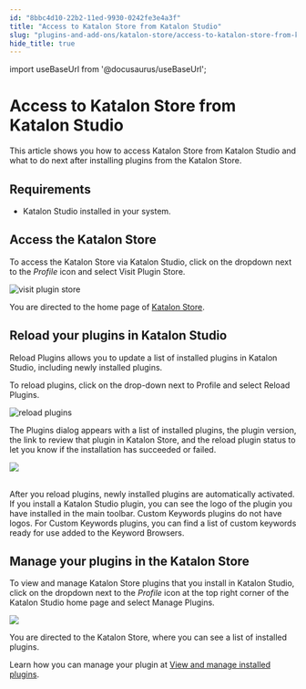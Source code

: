 ```yaml
---
id: "8bbc4d10-22b2-11ed-9930-0242fe3e4a3f"
title: "Access to Katalon Store from Katalon Studio"
slug: "plugins-and-add-ons/katalon-store/access-to-katalon-store-from-katalon-studio"
hide_title: true
---
```

import useBaseUrl from '@docusaurus/useBaseUrl';


# <a id="id" class="anchor_top_offset"/><a id="ariaid-title1" class="anchor_top_offset"/>Access to <span xmlns="http://www.w3.org/1999/xhtml" className="ph">Katalon Store</span>  from Katalon Studio

<p xmlns="http://www.w3.org/1999/xhtml" className="p">This article shows you how to access Katalon Store from Katalon Studio and what to do next after installing plugins from the <span className="ph">Katalon Store</span>.</p> 

## Requirements

<ul xmlns="http://www.w3.org/1999/xhtml" className="ul"><li className="li"><p className="p">Katalon Studio installed in your system.</p></li></ul> 

## <a id="id_1" class="anchor_top_offset"/>Access the <span xmlns="http://www.w3.org/1999/xhtml" className="ph">Katalon Store</span> 

<p xmlns="http://www.w3.org/1999/xhtml" className="p">To access the <span className="ph">Katalon Store</span> via <span className="ph uicontrol">Katalon Studio</span>, click on the dropdown next to the <em className="ph i">Profile</em> icon and select <span className="ph uicontrol">Visit Plugin Store</span>.</p> 
<p xmlns="http://www.w3.org/1999/xhtml" className="p"><img className="image" width={300} src={useBaseUrl("/df2863a0-6c6b-11ed-a602-0242cfbc79b5.png")} alt="visit plugin store" /></p> 
<p xmlns="http://www.w3.org/1999/xhtml" className="p">You are directed to the home page of <a className="xref j-external-link" href="https://store.katalon.com/" target="_blank">Katalon Store</a>.</p> 

## <a id="id_2" class="anchor_top_offset"/>Reload your plugins in <span xmlns="http://www.w3.org/1999/xhtml" className="ph">Katalon Studio</span> 

<p xmlns="http://www.w3.org/1999/xhtml" className="p"><span className="ph uicontrol">Reload Plugins</span> allows you to update a list of installed plugins in <span className="ph uicontrol">Katalon Studio</span>, including newly installed plugins.</p> 
<p xmlns="http://www.w3.org/1999/xhtml" className="p">To reload plugins, click on the drop-down next to <span className="ph uicontrol">Profile</span> and select <span className="ph uicontrol">Reload Plugins</span>.</p> 
<p xmlns="http://www.w3.org/1999/xhtml" className="p"><img className="image" width={300} src={useBaseUrl("/f1288530-6be9-11ed-a602-0242cfbc79b5.png")} alt="reload plugins" /></p> 
<p xmlns="http://www.w3.org/1999/xhtml" className="p">The <span className="ph uicontrol">Plugins</span> dialog appears with a list of installed plugins, the plugin version, the link to review that plugin in <span className="ph">Katalon Store</span>, and the reload plugin status to let you know if the installation has succeeded or failed.</p> 
<p xmlns="http://www.w3.org/1999/xhtml" className="p"><img className="image" src={useBaseUrl("https://github.com/katalon-studio/docs-images/raw/master/katalon-store/docs/user/access-store-in-KS/reload-plugin-result.png")} width={700} /><br /><br /></p> 
<p xmlns="http://www.w3.org/1999/xhtml" className="p">After you reload plugins, newly installed plugins are automatically activated. If you install a Katalon Studio plugin, you can see the logo of the plugin you have installed in the main toolbar. Custom Keywords plugins do not have logos. For Custom Keywords plugins​, you can find a list of custom keywords ready for use added to the <span className="ph uicontrol">Keyword Browsers</span>​.</p> 

## <a id="id_3" class="anchor_top_offset"/>Manage your plugins in the <span xmlns="http://www.w3.org/1999/xhtml" className="ph">Katalon Store</span> 

<p xmlns="http://www.w3.org/1999/xhtml" className="p">To view and manage <span className="ph">Katalon Store</span> plugins that you install in <span className="ph uicontrol">Katalon Studio</span>, click on the dropdown next to the <em className="ph i">Profile</em> icon at the top right corner of the <span className="ph uicontrol">Katalon Studio</span> home page and select <span className="ph uicontrol">Manage Plugins</span>.</p> 
<p xmlns="http://www.w3.org/1999/xhtml" className="p"><img className="image" width={300} src={useBaseUrl("/df2ea530-6c6b-11ed-a602-0242cfbc79b5.png")} /></p> 
<p xmlns="http://www.w3.org/1999/xhtml" className="p">You are directed to the <span className="ph">Katalon Store</span>, where you can see a list of installed plugins.</p> 
<p xmlns="http://www.w3.org/1999/xhtml" className="p">Learn how you can manage your plugin at <a className="xref" href="/docs/plugins-and-add-ons/katalon-store/getting-started-with-katalon-store#id_3">View and manage installed plugins</a>.</p> 
